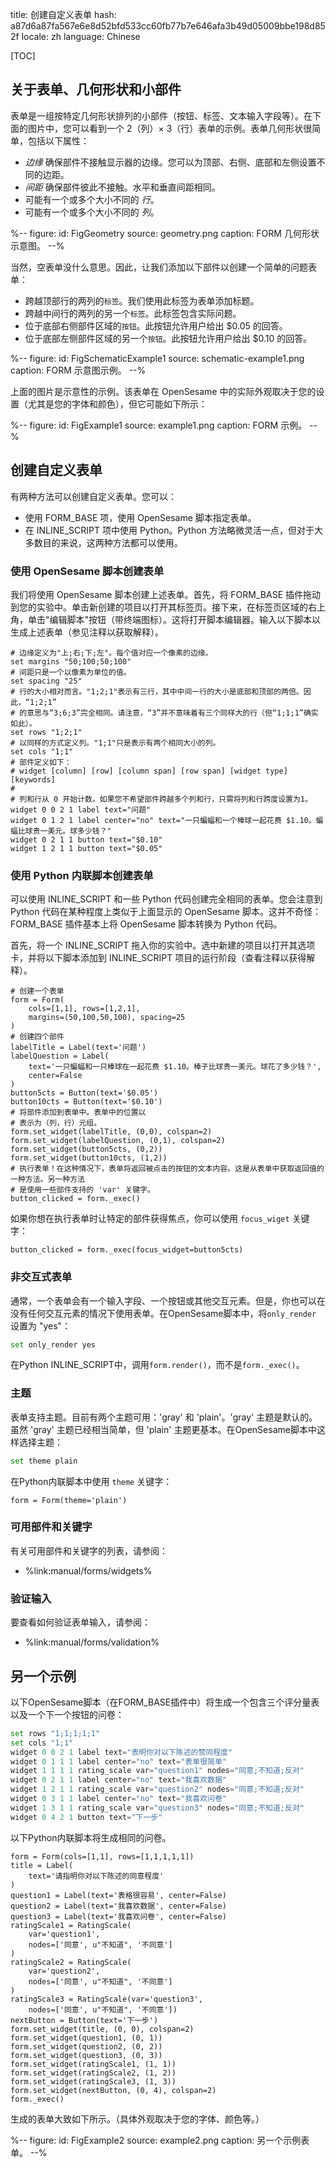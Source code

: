 title: 创建自定义表单
hash: a87d6a87fa567e6e8d52bfd533cc60fb77b7e646afa3b49d05009bbe198d852f
locale: zh
language: Chinese

[TOC]


## 关于表单、几何形状和小部件

表单是一组按特定几何形状排列的小部件（按钮、标签、文本输入字段等）。在下面的图片中，您可以看到一个 2（列）× 3（行）表单的示例。表单几何形状很简单，包括以下属性：

- *边缘* 确保部件不接触显示器的边缘。您可以为顶部、右侧、底部和左侧设置不同的边距。
- *间距* 确保部件彼此不接触。水平和垂直间距相同。
- 可能有一个或多个大小不同的 *行*。
- 可能有一个或多个大小不同的 *列*。

%--
figure:
 id: FigGeometry
 source: geometry.png
 caption: FORM 几何形状示意图。
--%

当然，空表单没什么意思。因此，让我们添加以下部件以创建一个简单的问题表单：

- 跨越顶部行的两列的`标签`。我们使用此标签为表单添加标题。
- 跨越中间行的两列的另一个`标签`。此标签包含实际问题。
- 位于底部右侧部件区域的`按钮`。此按钮允许用户给出 $0.05 的回答。
- 位于底部左侧部件区域的另一个`按钮`。此按钮允许用户给出 $0.10 的回答。

%--
figure:
 id: FigSchematicExample1
 source: schematic-example1.png
 caption: FORM 示意图示例。
--%

上面的图片是示意性的示例。该表单在 OpenSesame 中的实际外观取决于您的设置（尤其是您的字体和颜色），但它可能如下所示：

%--
figure:
 id: FigExample1
 source: example1.png
 caption: FORM 示例。
--%

## 创建自定义表单

有两种方法可以创建自定义表单。您可以：

- 使用 FORM_BASE 项，使用 OpenSesame 脚本指定表单。
- 在 INLINE_SCRIPT 项中使用 Python。Python 方法略微灵活一点，但对于大多数目的来说，这两种方法都可以使用。

### 使用 OpenSesame 脚本创建表单

我们将使用 OpenSesame 脚本创建上述表单。首先，将 FORM_BASE 插件拖动到您的实验中。单击新创建的项目以打开其标签页。接下来，在标签页区域的右上角，单击"编辑脚本"按钮（带终端图标）。这将打开脚本编辑器。输入以下脚本以生成上述表单（参见注释以获取解释）。

~~~
# 边缘定义为"上;右;下;左"。每个值对应一个像素的边缘。
set margins "50;100;50;100"
# 间距只是一个以像素为单位的值。
set spacing "25"
# 行的大小相对而言。"1;2;1"表示有三行，其中中间一行的大小是底部和顶部的两倍。因此，“1;2;1”
# 的意思与“3;6;3”完全相同。请注意，“3”并不意味着有三个同样大的行（但“1;1;1”确实如此）。
set rows "1;2;1"
# 以同样的方式定义列。"1;1"只是表示有两个相同大小的列。
set cols "1;1"
# 部件定义如下：
# widget [column] [row] [column span] [row span] [widget type] [keywords]
#
# 列和行从 0 开始计数。如果您不希望部件跨越多个列和行，只需将列和行跨度设置为1。
widget 0 0 2 1 label text="问题"
widget 0 1 2 1 label center="no" text="一只蝙蝠和一个棒球一起花费 $1.10。蝙蝠比球贵一美元。球多少钱？"
widget 0 2 1 1 button text="$0.10"
widget 1 2 1 1 button text="$0.05"
~~~

### 使用 Python 内联脚本创建表单

可以使用 INLINE_SCRIPT 和一些 Python 代码创建完全相同的表单。您会注意到 Python 代码在某种程度上类似于上面显示的 OpenSesame 脚本。这并不奇怪：FORM_BASE 插件基本上将 OpenSesame 脚本转换为 Python 代码。

首先，将一个 INLINE_SCRIPT 拖入你的实验中。选中新建的项目以打开其选项卡，并将以下脚本添加到 INLINE_SCRIPT 项目的运行阶段（查看注释以获得解释）。

~~~ .python
# 创建一个表单
form = Form(
    cols=[1,1], rows=[1,2,1],
    margins=(50,100,50,100), spacing=25
)
# 创建四个部件
labelTitle = Label(text='问题')
labelQuestion = Label(
    text='一只蝙蝠和一只棒球在一起花费 $1.10。棒子比球贵一美元。球花了多少钱？',
    center=False
)
button5cts = Button(text='$0.05')
button10cts = Button(text='$0.10')
# 将部件添加到表单中。表单中的位置以
# 表示为（列，行）元组。
form.set_widget(labelTitle, (0,0), colspan=2)
form.set_widget(labelQuestion, (0,1), colspan=2)
form.set_widget(button5cts, (0,2))
form.set_widget(button10cts, (1,2))
# 执行表单！在这种情况下，表单将返回被点击的按钮的文本内容。这是从表单中获取返回值的一种方法。另一种方法
# 是使用一些部件支持的 'var' 关键字。
button_clicked = form._exec()
~~~

如果你想在执行表单时让特定的部件获得焦点，你可以使用 `focus_wiget` 关键字：

~~~ .python
button_clicked = form._exec(focus_widget=button5cts)
~~~

### 非交互式表单

通常，一个表单会有一个输入字段、一个按钮或其他交互元素。但是，你也可以在没有任何交互元素的情况下使用表单。在OpenSesame脚本中，将`only_render` 设置为 "yes"：

```python
set only_render yes
```

在Python INLINE_SCRIPT中，调用`form.render()`，而不是`form._exec()`。

### 主题

表单支持主题。目前有两个主题可用：'gray' 和 'plain'。'gray' 主题是默认的。虽然 'gray' 主题已经相当简单，但 'plain' 主题更基本。在OpenSesame脚本中这样选择主题：

```python
set theme plain
```

在Python内联脚本中使用 `theme` 关键字：

~~~ .python
form = Form(theme='plain')
~~~

### 可用部件和关键字

有关可用部件和关键字的列表，请参阅：

- %link:manual/forms/widgets%

### 验证输入

要查看如何验证表单输入，请参阅：

- %link:manual/forms/validation%

## 另一个示例

以下OpenSesame脚本（在FORM_BASE插件中）将生成一个包含三个评分量表以及一个下一个按钮的问卷：

```python
set rows "1;1;1;1;1"
set cols "1;1"
widget 0 0 2 1 label text="表明你对以下陈述的赞同程度"
widget 0 1 1 1 label center="no" text="表单很简单"
widget 1 1 1 1 rating_scale var="question1" nodes="同意;不知道;反对"
widget 0 2 1 1 label center="no" text="我喜欢数据"
widget 1 2 1 1 rating_scale var="question2" nodes="同意;不知道;反对"
widget 0 3 1 1 label center="no" text="我喜欢问卷"
widget 1 3 1 1 rating_scale var="question3" nodes="同意;不知道;反对"
widget 0 4 2 1 button text="下一步"
```

以下Python内联脚本将生成相同的问卷。

``` .python
form = Form(cols=[1,1], rows=[1,1,1,1,1])
title = Label(
    text='请指明你对以下陈述的同意程度'
)
question1 = Label(text='表格很容易', center=False)
question2 = Label(text='我喜欢数据', center=False)
question3 = Label(text='我喜欢问卷', center=False)
ratingScale1 = RatingScale(
    var='question1',
    nodes=['同意', u"不知道", '不同意']
)
ratingScale2 = RatingScale(
    var='question2',
    nodes=['同意', u"不知道", '不同意']
)
ratingScale3 = RatingScale(var='question3',
    nodes=['同意', u"不知道", '不同意'])
nextButton = Button(text='下一步')
form.set_widget(title, (0, 0), colspan=2)
form.set_widget(question1, (0, 1))
form.set_widget(question2, (0, 2))
form.set_widget(question3, (0, 3))
form.set_widget(ratingScale1, (1, 1))
form.set_widget(ratingScale2, (1, 2))
form.set_widget(ratingScale3, (1, 3))
form.set_widget(nextButton, (0, 4), colspan=2)
form._exec()
```

生成的表单大致如下所示。（具体外观取决于您的字体、颜色等。）

%--
figure:
 id: FigExample2
 source: example2.png
 caption: 另一个示例表单。
--%